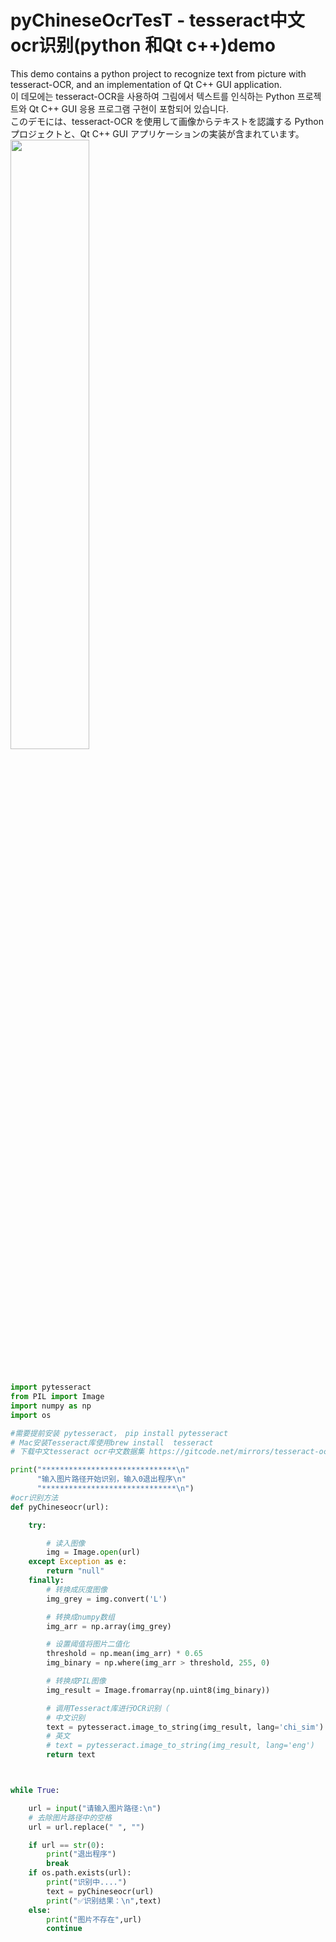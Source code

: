 
# pyChineseOcrTesT -  tesseract中文ocr识别(python 和Qt c++)demo
This demo contains a python project to recognize text from picture with tesseract-OCR, and an implementation of Qt C++ GUI application.<br>
이 데모에는 tesseract-OCR을 사용하여 그림에서 텍스트를 인식하는 Python 프로젝트와 Qt C++ GUI 응용 프로그램 구현이 포함되어 있습니다.<br>
このデモには、tesseract-OCR を使用して画像からテキストを認識する Python プロジェクトと、Qt C++ GUI アプリケーションの実装が含まれています。<br>
 <img src="https://github.com/Odasoken/pyChineseOcrTest/blob/main/demo.jpg" width="50%" height="50%">

# 
```python
import pytesseract
from PIL import Image
import numpy as np
import os

#需要提前安装 pytesseract， pip install pytesseract
# Mac安装Tesseract库使用brew install  tesseract
# 下载中文tesseract ocr中文数据集 https://gitcode.net/mirrors/tesseract-ocr/tessdata/-/blob/master/chi_sim.traineddata）

print("******************************\n"
      "输入图片路径开始识别，输入0退出程序\n"
      "******************************\n")
#ocr识别方法
def pyChineseocr(url):

    try:

        # 读入图像
        img = Image.open(url)
    except Exception as e:
        return "null"
    finally:
        # 转换成灰度图像
        img_grey = img.convert('L')

        # 转换成numpy数组
        img_arr = np.array(img_grey)

        # 设置阈值将图片二值化
        threshold = np.mean(img_arr) * 0.65
        img_binary = np.where(img_arr > threshold, 255, 0)

        # 转换成PIL图像
        img_result = Image.fromarray(np.uint8(img_binary))

        # 调用Tesseract库进行OCR识别（
        # 中文识别
        text = pytesseract.image_to_string(img_result, lang='chi_sim')
        # 英文
        # text = pytesseract.image_to_string(img_result, lang='eng')
        return text



while True:

    url = input("请输入图片路径:\n")
    # 去除图片路径中的空格
    url = url.replace(" ", "")

    if url == str(0):
        print("退出程序")
        break
    if os.path.exists(url):
        print("识别中....")
        text = pyChineseocr(url)
        print("✅识别结果：\n",text)
    else:
        print("图片不存在",url)
        continue
```
